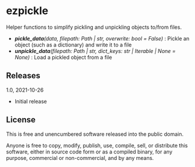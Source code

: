 ezpickle
========================

Helper functions to simplify pickling and unpickling objects to/from files.
- ***pickle_data**(data, filepath: Path | str, overwrite: bool = False)* : Pickle an object (such as a dictionary) and write it to a file
- ***unpickle_data**(filepath: Path | str, dict_keys: str | Iterable | None = None)* : Load a pickled object from a file


Releases
--------

1.0, 2021-10-26
* Initial release


License
-------

This is free and unencumbered software released into the public domain.

Anyone is free to copy, modify, publish, use, compile, sell, or
distribute this software, either in source code form or as a compiled
binary, for any purpose, commercial or non-commercial, and by any
means.
